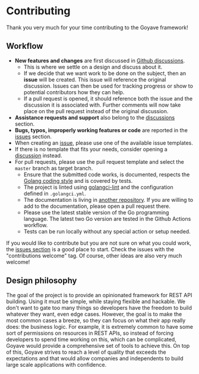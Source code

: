# Contributing

Thank you very much for your time contributing to the Goyave framework!

## Workflow

- **New features and changes** are first discussed in [Github discussions](https://github.com/go-goyave/goyave/discussions).
    - This is where we settle on a design and discuss about it.
    - If we decide that we want work to be done on the subject, then an **issue** will be created. This issue will reference the original discussion. Issues can then be used for tracking progress or show to potential contributors how they can help.
    - If a pull request is opened, it should reference both the issue and the discussion it is associated with. Further comments will now take place on the pull request instead of the original discussion.
- **Assistance requests and support** also belong to the [discussions](https://github.com/go-goyave/goyave/discussions) section.
- **Bugs, typos, improperly working features or code** are reported in the [issues](https://github.com/go-goyave/goyave/issues) section.
- When creating an [issue](https://github.com/go-goyave/goyave/issues/new/choose), please use one of the available issue templates.
- If there is no template that fits your needs, consider opening a [discussion](https://github.com/go-goyave/goyave/discussions) instead.
- For pull requests, please use the pull request template and select the `master` branch as target branch.
    - Ensure that the submitted code works, is documented, respects the [Golang coding style](https://golang.org/doc/effective_go.html) and is covered by tests.
    - The project is linted using [golangci-lint](https://github.com/golangci/golangci-lint) and the configuration defined in `.golangci.yml`.
    - The documentation is living in [another repository](https://github.com/go-goyave/goyave.dev). If you are willing to add to the documentation, please open a pull request there.
    - Please use the latest stable version of the Go programming language. The latest two Go version are tested in the Github Actions workflow.
    - Tests can be run locally without any special action or setup needed.

If you would like to contribute but you are not sure on what you could work, the [issues section](https://github.com/go-goyave/goyave/issues) is a good place to start. Check the issues with the "contributions welcome" tag. Of course, other ideas are also very much welcome!

## Design philosophy

The goal of the project is to provide an opinionated framework for REST API building. Using it must be simple, while staying flexible and hackable. We don't want to gate too many things so developers have the freedom to build whatever they want, even edge cases. However, the goal is to make the most common cases a breeze, so they can focus on what their app really does: the business logic. For example, it is extremely common to have some sort of permissions on resources in REST APIs, so instead of forcing developers to spend time working on this, which can be complicated, Goyave would provide a comprehensive set of tools to achieve this. On top of this, Goyave strives to reach a level of quality that exceeds the expectations and that would allow companies and independents to build large scale applications with confidence.